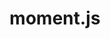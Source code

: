 ---
codehost: https://github.com/https://github.com/moment
logohandle: momentjs
sort: momentjs
tags:
- javascript
- programming_library
- time
title: moment.js
website: https://www.momentjs.com/
---